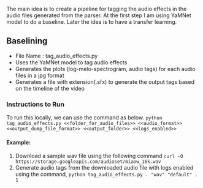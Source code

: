 The main idea is to create a pipeline for tagging the audio effects in the audio files generated from the parser. 
At the first step I am using YaMNet model to do a baseline. Later the idea is to have a transfer learning.

## Baselining
  - File Name : tag_audio_effects.py
  - Uses the YaMNet model to tag audio effects 
  - Generates the plots (log-melo-spectrogram, audio tags) for each audio files in a jpg format
  - Generates a file with extension(.sfx) to generate the output tags based on the timeline of the video
    
  ### Instructions to Run 
  To run this locally, we can use the command as below.
  ```python tag_audio_effects.py <<folder_for_audio_files>> <<audio_format>> <<output_dump_file_format>> <<output_folder>> <<logs_enabled>>```

  #### Example: 
  1. Download a sample wav file using the following command
    ```curl -O https://storage.googleapis.com/audioset/miaow_16k.wav```
  2. Generate audio tags from the downloaded audio file with logs enabled using the command, 
    ```python tag_audio_effects.py . "wav" "default" . 1```

